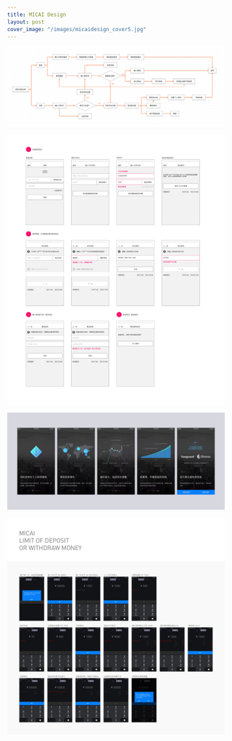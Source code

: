 ```yaml
---
title: MICAI Design
layout: post
cover_image: "/images/micaidesign_cover5.jpg"
---
```

![](/images/micai1.jpg)

![](/images/micai2_1.jpg)

![](/images/micai3.jpg)

![](/images/micai4.jpg)
